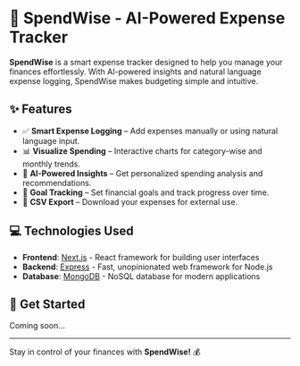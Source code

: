 # 🏦 SpendWise - AI-Powered Expense Tracker  

**SpendWise** is a smart expense tracker designed to help you manage your finances effortlessly. With AI-powered insights and natural language expense logging, SpendWise makes budgeting simple and intuitive.  

## ✨ Features  
- ✅ **Smart Expense Logging** – Add expenses manually or using natural language input.  
- 📊 **Visualize Spending** – Interactive charts for category-wise and monthly trends.  
- 🧠 **AI-Powered Insights** – Get personalized spending analysis and recommendations.  
- 🎯 **Goal Tracking** – Set financial goals and track progress over time.  
- 📂 **CSV Export** – Download your expenses for external use.  

## 💻 Technologies Used
- **Frontend**: [Next.js](https://nextjs.org/) - React framework for building user interfaces
- **Backend**: [Express](https://expressjs.com/) - Fast, unopinionated web framework for Node.js
- **Database**: [MongoDB](https://www.mongodb.com/) - NoSQL database for modern applications

## 🚀 Get Started  
Coming soon...  

---

Stay in control of your finances with **SpendWise!** 💰  

